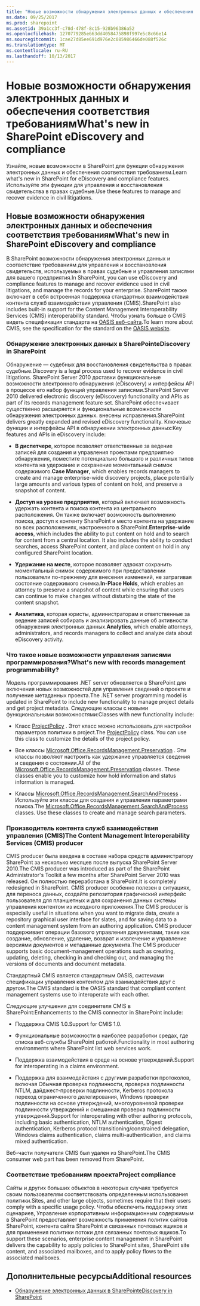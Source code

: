 ```yaml
---
title: "Новые возможности обнаружения электронных данных и обеспечения соответствия требованиям"
ms.date: 09/25/2017
ms.prod: sharepoint
ms.assetid: 39a1cc3f-c78d-478f-8c15-928b96386a52
ms.openlocfilehash: 1270779285e663dd4058475898f997e5c8c66e14
ms.sourcegitcommit: 1cae27d85ee691d976e2c085986466de088f526c
ms.translationtype: MT
ms.contentlocale: ru-RU
ms.lasthandoff: 10/13/2017
---
```

# <a name="whats-new-in-sharepoint-ediscovery-and-compliance"></a><span data-ttu-id="8a691-102">Новые возможности обнаружения электронных данных и обеспечения соответствия требованиям</span><span class="sxs-lookup"><span data-stu-id="8a691-102">What's new in SharePoint eDiscovery and compliance</span></span>
<span data-ttu-id="8a691-103">Узнайте, новые возможности в SharePoint для функции обнаружения электронных данных и обеспечения соответствия требованиям.</span><span class="sxs-lookup"><span data-stu-id="8a691-103">Learn what's new in SharePoint for eDiscovery and compliance features.</span></span> <span data-ttu-id="8a691-104">Используйте эти функции для управления и восстановления свидетельства в правах судебные.</span><span class="sxs-lookup"><span data-stu-id="8a691-104">Use these features to manage and recover evidence in civil litigations.</span></span>
## <a name="whats-new-in-sharepoint-ediscovery-and-compliance"></a><span data-ttu-id="8a691-105">Новые возможности обнаружения электронных данных и обеспечения соответствия требованиям</span><span class="sxs-lookup"><span data-stu-id="8a691-105">What's new in SharePoint eDiscovery and compliance</span></span>

<span data-ttu-id="8a691-106">В SharePoint возможности обнаружения электронных данных и соответствие требованиям для управления и восстановления свидетельств, используемых в правах судебные и управления записями для вашего предприятия.</span><span class="sxs-lookup"><span data-stu-id="8a691-106">In SharePoint, you can use eDiscovery and compliance features to manage and recover evidence used in civil litigations, and manage the records for your enterprise.</span></span> <span data-ttu-id="8a691-107">SharePoint также включает в себя встроенная поддержка стандартных взаимодействия контента служб взаимодействия управления (CMIS).</span><span class="sxs-lookup"><span data-stu-id="8a691-107">SharePoint also includes built-in support for the Content Management Interoperability Services (CMIS) interoperability standard.</span></span> <span data-ttu-id="8a691-108">Чтобы узнать больше о CMIS видеть спецификация стандарта на [OASIS веб-сайта](https://www.oasis-open.org/committees/tc_home.php?wg_abbrev=cmis).</span><span class="sxs-lookup"><span data-stu-id="8a691-108">To learn more about CMIS, see the specification for the standard on the  [OASIS website](https://www.oasis-open.org/committees/tc_home.php?wg_abbrev=cmis).</span></span>
  
    
    

### <a name="ediscovery-in-sharepoint"></a><span data-ttu-id="8a691-109">Обнаружение электронных данных в SharePoint</span><span class="sxs-lookup"><span data-stu-id="8a691-109">eDiscovery in SharePoint</span></span>

<span data-ttu-id="8a691-110">Обнаружение — судебных для восстановления свидетельства в правах судебные.</span><span class="sxs-lookup"><span data-stu-id="8a691-110">Discovery is a legal process used to recover evidence in civil litigations.</span></span> <span data-ttu-id="8a691-111">SharePoint Server 2010 доставки функциональные возможности электронного обнаружения (eDiscovery) и интерфейсы API в процессе его набор функций управления записями.</span><span class="sxs-lookup"><span data-stu-id="8a691-111">SharePoint Server 2010 delivered electronic discovery (eDiscovery) functionality and APIs as part of its records management feature set.</span></span> <span data-ttu-id="8a691-112">SharePoint обеспечивает существенно расширяется и функциональные возможности обнаружения электронных данных. внесены исправления.</span><span class="sxs-lookup"><span data-stu-id="8a691-112">SharePoint delivers greatly expanded and revised eDiscovery functionality.</span></span> <span data-ttu-id="8a691-113">Ключевые функции и интерфейсы API в обнаружении электронных данных:</span><span class="sxs-lookup"><span data-stu-id="8a691-113">Key features and APIs in eDiscovery include:</span></span>
  
    
    

- <span data-ttu-id="8a691-114">**В диспетчере**, которое позволяет ответственные за ведение записей для создания и управления проектами предприятию обнаружения, поместите потенциально большого и различных типов контента на удержание и сохранение моментальный снимок содержимого.</span><span class="sxs-lookup"><span data-stu-id="8a691-114">**Case Manager**, which enables records managers to create and manage enterprise-wide discovery projects, place potentially large amounts and various types of content on hold, and preserve a snapshot of content.</span></span>
    
  
- <span data-ttu-id="8a691-p104">**Доступ на уровне предприятия**, который включает возможность удержать контента и поиска контента из центрального расположения. Он также включает возможность выполнению поиска, доступ к контенту SharePoint и место контента на удержание во всех расположениях, настроенного в SharePoint.</span><span class="sxs-lookup"><span data-stu-id="8a691-p104">**Enterprise-wide access**, which includes the ability to put content on hold and to search for content from a central location. It also includes the ability to conduct searches, access SharePoint content, and place content on hold in any configured SharePoint location.</span></span>
    
  
- <span data-ttu-id="8a691-117">**Удержание на месте**, которое позволяет адвокат сохранить моментальный снимок содержимого при предоставлении пользователи по-прежнему для внесения изменений, не затрагивая состояние содержимого снимка.</span><span class="sxs-lookup"><span data-stu-id="8a691-117">**In-Place Holds**, which enables an attorney to preserve a snapshot of content while ensuring that users can continue to make changes without disturbing the state of the content snapshot.</span></span>
    
  
- <span data-ttu-id="8a691-118">**Аналитика**, которая юристы, администраторам и ответственные за ведение записей собирать и анализировать данные об активности обнаружения электронных данных.</span><span class="sxs-lookup"><span data-stu-id="8a691-118">**Analytics**, which enable attorneys, administrators, and records managers to collect and analyze data about eDiscovery activity.</span></span>
    
  

### <a name="whats-new-with-records-management-programmability"></a><span data-ttu-id="8a691-119">Что такое новые возможности управления записями программирования?</span><span class="sxs-lookup"><span data-stu-id="8a691-119">What's new with records management programmability?</span></span>

<span data-ttu-id="8a691-120">Модель программирования .NET server обновляется в SharePoint для включения новых возможностей для управления сведений о проекте и получение метаданных проекта.</span><span class="sxs-lookup"><span data-stu-id="8a691-120">The .NET server programming model is updated in SharePoint to include new functionality to manage project details and get project metadata.</span></span> <span data-ttu-id="8a691-121">Следующие классы с новыми функциональными возможностями:</span><span class="sxs-lookup"><span data-stu-id="8a691-121">Classes with new functionality include:</span></span>
  
    
    

- <span data-ttu-id="8a691-p106">Класс  [ProjectPolicy](https://msdn.microsoft.com/library/Microsoft.Office.RecordsManagement.InformationPolicy.ProjectPolicy.aspx) . Этот класс можно использовать для настройки параметров политики в project.</span><span class="sxs-lookup"><span data-stu-id="8a691-p106">The  [ProjectPolicy](https://msdn.microsoft.com/library/Microsoft.Office.RecordsManagement.InformationPolicy.ProjectPolicy.aspx) class. You can use this class to customize the details of the project policy.</span></span>
    
  
- <span data-ttu-id="8a691-p107">Все классы  [Microsoft.Office.RecordsManagement.Preservation](https://msdn.microsoft.com/library/Microsoft.Office.RecordsManagement.Preservation.aspx) . Эти классы позволяют настроить как удержание управляется сведения и сведения о состоянии.</span><span class="sxs-lookup"><span data-stu-id="8a691-p107">All of the  [Microsoft.Office.RecordsManagement.Preservation](https://msdn.microsoft.com/library/Microsoft.Office.RecordsManagement.Preservation.aspx) classes. These classes enable you to customize how hold information and status information is managed.</span></span>
    
  
- <span data-ttu-id="8a691-p108">Классы  [Microsoft.Office.RecordsManagement.SearchAndProcess](https://msdn.microsoft.com/library/Microsoft.Office.RecordsManagement.SearchAndProcess.aspx) . Используйте эти классы для создания и управления параметрами поиска.</span><span class="sxs-lookup"><span data-stu-id="8a691-p108">The  [Microsoft.Office.RecordsManagement.SearchAndProcess](https://msdn.microsoft.com/library/Microsoft.Office.RecordsManagement.SearchAndProcess.aspx) classes. Use these classes to create and manage search parameters.</span></span>
    
  

### <a name="the-content-management-interoperability-services-cmis-producer"></a><span data-ttu-id="8a691-128">Производитель контента служб взаимодействия управления (CMIS)</span><span class="sxs-lookup"><span data-stu-id="8a691-128">The Content Management Interoperability Services (CMIS) producer</span></span>

<span data-ttu-id="8a691-129">CMIS producer была введена в составе набора средств администратору SharePoint за несколько месяцев после выпуска SharePoint Server 2010.</span><span class="sxs-lookup"><span data-stu-id="8a691-129">The CMIS producer was introduced as part of the SharePoint Administrator's Toolkit a few months after SharePoint Server 2010 was released.</span></span> <span data-ttu-id="8a691-130">Он полностью переработана в SharePoint.</span><span class="sxs-lookup"><span data-stu-id="8a691-130">It is completely redesigned in SharePoint.</span></span> <span data-ttu-id="8a691-131">CMIS producer особенно полезен в ситуациях, для переноса данных, создайте репозитория графический интерфейс пользователя для планшетных и для сохранения данных системы управления контентом из исходного приложения.</span><span class="sxs-lookup"><span data-stu-id="8a691-131">The CMIS producer is especially useful in situations when you want to migrate data, create a repository graphical user interface for slates, and for saving data to a content management system from an authoring application.</span></span> <span data-ttu-id="8a691-132">CMIS producer поддерживает операции базового управления документами, такие как создание, обновление, удаление, возврат и извлечение и управление версиями документов и метаданные документа.</span><span class="sxs-lookup"><span data-stu-id="8a691-132">The CMIS producer supports basic document-management operations such as creating, updating, deleting, checking in and checking out, and managing the versions of documents and document metadata.</span></span>
  
    
    
<span data-ttu-id="8a691-133">Стандартный CMIS является стандартным OASIS, системами спецификации управления контентом для взаимодействия друг с другом.</span><span class="sxs-lookup"><span data-stu-id="8a691-133">The CMIS standard is the OASIS standard that compliant content management systems use to interoperate with each other.</span></span>
  
    
    
<span data-ttu-id="8a691-134">Следующие улучшения для соединителя CMIS в SharePoint:</span><span class="sxs-lookup"><span data-stu-id="8a691-134">Enhancements to the CMIS connector in SharePoint include:</span></span>
  
    
    

- <span data-ttu-id="8a691-135">Поддержка CMIS 1.0.</span><span class="sxs-lookup"><span data-stu-id="8a691-135">Support for CMIS 1.0.</span></span>
    
  
- <span data-ttu-id="8a691-136">Функциональные возможности в наиболее разработки средах, где списка веб-службы SharePoint работой.</span><span class="sxs-lookup"><span data-stu-id="8a691-136">Functionality in most authoring environments where SharePoint list web services work.</span></span>
    
  
- <span data-ttu-id="8a691-137">Поддержка взаимодействия в среде на основе утверждений.</span><span class="sxs-lookup"><span data-stu-id="8a691-137">Support for interoperating in a claims environment.</span></span>
    
  
- <span data-ttu-id="8a691-138">Поддержка для взаимодействия с другими разработки протоколов, включая Обычная проверка подлинности, проверка подлинности NTLM, дайджест-проверки подлинности, Kerberos протокола переход ограниченного делегирования, Windows проверки подлинности на основе утверждений, многоуровневой проверки подлинности утверждений и смешанная проверка подлинности утверждений.</span><span class="sxs-lookup"><span data-stu-id="8a691-138">Support for interoperating with other authoring protocols, including basic authentication, NTLM authentication, Digest authentication, Kerberos protocol transitioning/constrained delegation, Windows claims authentication, claims multi-authentication, and claims mixed authentication.</span></span>
    
  
<span data-ttu-id="8a691-139">Веб-части получателя CMIS был удален из SharePoint.</span><span class="sxs-lookup"><span data-stu-id="8a691-139">The CMIS consumer web part has been removed from SharePoint.</span></span>
  
    
    

### <a name="project-compliance"></a><span data-ttu-id="8a691-140">Соответствие требованиям проекта</span><span class="sxs-lookup"><span data-stu-id="8a691-140">Project compliance</span></span>

<span data-ttu-id="8a691-141">Сайты и других больших объектов в некоторых случаях требуется своим пользователям соответствовать определенным использования политики.</span><span class="sxs-lookup"><span data-stu-id="8a691-141">Sites, and other large objects, sometimes require that their users comply with a specific usage policy.</span></span> <span data-ttu-id="8a691-142">Чтобы обеспечить поддержку этих сценариев, Управление корпоративным информационным содержимым в SharePoint предоставляет возможность применения политик сайтов SharePoint, контента сайта SharePoint и связанных почтовых ящиков и для применения политики потоки для связанных почтовых ящиков.</span><span class="sxs-lookup"><span data-stu-id="8a691-142">To support these scenarios, enterprise content management in SharePoint delivers the capability to apply policies to SharePoint sites, SharePoint site content, and associated mailboxes, and to apply policy flows to the associated mailboxes.</span></span>
  
    
    

## <a name="additional-resources"></a><span data-ttu-id="8a691-143">Дополнительные ресурсы</span><span class="sxs-lookup"><span data-stu-id="8a691-143">Additional resources</span></span>
<span data-ttu-id="8a691-144"><a name="bk_addresources"> </a></span><span class="sxs-lookup"><span data-stu-id="8a691-144"></span></span>


-  [<span data-ttu-id="8a691-145">Обнаружение электронных данных в SharePoint</span><span class="sxs-lookup"><span data-stu-id="8a691-145">eDiscovery in SharePoint</span></span>](ediscovery-in-sharepoint.md)
    
  

